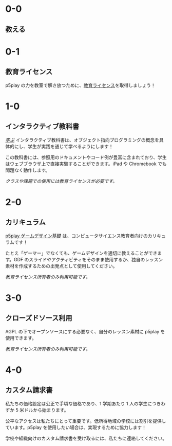 # 0-0

## 教える

# 0-1

## 教育ライセンス

p5play の力を教室で解き放つために、[教育ライセンス](/teach/EDU_LICENSE.md)を取得しましょう！

# 1-0

## インタラクティブ教科書

[_学ぶ_](../learn) インタラクティブ教科書は、オブジェクト指向プログラミングの概念を具体的にし、学生が実践を通じて学べるようにします！

この教科書には、参照用のドキュメントやコード例が豊富に含まれており、学生はウェブブラウザ上で直接実験することができます。iPad や Chromebook でも問題なく動作します。

_クラスや課題での使用には教育ライセンスが必要です。_

# 2-0

## カリキュラム

[p5play ゲームデザイン基礎](https://drive.google.com/drive/folders/1IhB6eEEABuGAe3eNEc0-SG0VujDZVDXA) は、コンピュータサイエンス教育者向けのカリキュラムです！

たとえ「ゲーマー」でなくても、ゲームデザインを適切に教えることができます。GDF のスライドやアクティビティをそのまま使用するか、独自のレッスン素材を作成するための出発点として使用してください。

_教育ライセンス所有者のみ利用可能です。_

# 3-0

## クローズドソース利用

AGPL の下でオープンソースにする必要なく、自分のレッスン素材に p5play を使用できます。

_教育ライセンス所有者のみ利用可能です。_

# 4-0

## カスタム請求書

私たちの価格設定は公正で手頃な価格であり、1 学期あたり 1 人の学生につきわずか 5 米ドルから始まります。

公平なアクセスは私たちにとって重要です。低所得地域の学校には割引を提供しています。p5play を使用したい場合は、実現するために協力します！

学校や組織向けのカスタム請求書を受け取るには、私たちに連絡してください。
